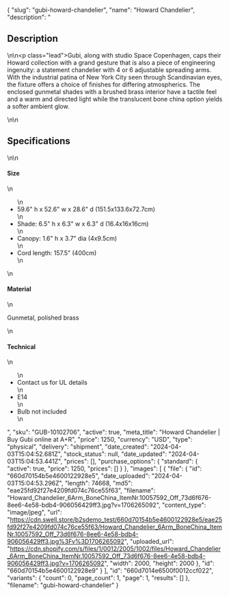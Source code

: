 {
  "slug": "gubi-howard-chandelier",
  "name": "Howard Chandelier",
  "description": "<h2>Description</h2>\n<!-- split -->\n<p class=\"lead\">Gubi, along with studio Space Copenhagen, caps their Howard collection with a grand gesture that is also a piece of engineering ingenuity: a statement chandelier with 4 or 6 adjustable spreading arms. With the industrial patina of New York City seen through Scandinavian eyes, the fixture offers a choice of finishes for differing atmospherics. The enclosed gunmetal shades with a brushed brass interior have a tactile feel and a warm and directed light while the translucent bone china option yields a softer ambient glow.</p>\n<!-- split -->\n<h2>Specifications</h2>\n<!-- split -->\n<h4>Size</h4>\n<ul>\n<li>59.6\" h x 52.6\" w x 28.6\" d (151.5x133.6x72.7cm)</li>\n<li>Shade: 6.5\" h x 6.3\" w x 6.3\" d (16.4x16x16cm)</li>\n<li>Canopy: 1.6\" h x 3.7\" dia (4x9.5cm)</li>\n<li>Cord length: 157.5\" (400cm)</li>\n</ul>\n<h4>Material</h4>\n<p>Gunmetal, polished brass</p>\n<h4>Technical</h4>\n<ul>\n<li>Contact us for UL details</li>\n<li>E14</li>\n<li>Bulb not included</li>\n</ul>",
  "sku": "GUB-10102706",
  "active": true,
  "meta_title": "Howard Chandelier | Buy Gubi online at A+R",
  "price": 1250,
  "currency": "USD",
  "type": "physical",
  "delivery": "shipment",
  "date_created": "2024-04-03T15:04:52.681Z",
  "stock_status": null,
  "date_updated": "2024-04-03T15:04:53.441Z",
  "prices": [],
  "purchase_options": {
    "standard": {
      "active": true,
      "price": 1250,
      "prices": []
    }
  },
  "images": [
    {
      "file": {
        "id": "660d70154b5e4600122928e5",
        "date_uploaded": "2024-04-03T15:04:53.296Z",
        "length": 74668,
        "md5": "eae25fd92f27e4209fd074c76ce55f63",
        "filename": "Howard_Chandelier_6Arm_BoneChina_ItemNr.10057592_Off_73d6f676-8ee6-4e58-bdb4-906056429ff3.jpg?v=1706265092",
        "content_type": "image/jpeg",
        "url": "https://cdn.swell.store/b2sdemo_test/660d70154b5e4600122928e5/eae25fd92f27e4209fd074c76ce55f63/Howard_Chandelier_6Arm_BoneChina_ItemNr.10057592_Off_73d6f676-8ee6-4e58-bdb4-906056429ff3.jpg%3Fv%3D1706265092",
        "uploaded_url": "https://cdn.shopify.com/s/files/1/0012/2005/1002/files/Howard_Chandelier_6Arm_BoneChina_ItemNr.10057592_Off_73d6f676-8ee6-4e58-bdb4-906056429ff3.jpg?v=1706265092",
        "width": 2000,
        "height": 2000
      },
      "id": "660d70154b5e4600122928e9"
    }
  ],
  "id": "660d7014e6500f0012ccf022",
  "variants": {
    "count": 0,
    "page_count": 1,
    "page": 1,
    "results": []
  },
  "filename": "gubi-howard-chandelier"
}